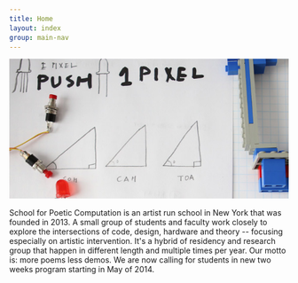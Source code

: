 ```yaml
---
title: Home
layout: index
group: main-nav
---
```


![](/img/slides/pushPixel.jpg)

<p id="paragraph-test">School for Poetic Computation is an artist run school in New York that was founded in 2013. A small group of students and faculty work closely to explore the intersections of code, design, hardware and theory -- focusing especially on artistic intervention. It's a hybrid of residency and research group that happen in different length and multiple times per year. Our motto is: more poems less demos. We are now calling for students in new two weeks program starting in May of 2014.</p>


